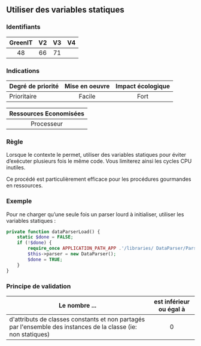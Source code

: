 ## Utiliser des variables statiques

### Identifiants

| GreenIT |  V2  |  V3  |  V4  |
|:-------:|:----:|:----:|:----:|
|   48   | 66  | 71  |      |

### Indications

| Degré de priorité |      Mise en oeuvre       |  Impact écologique    | 
|-------------------|:-------------------------:|:---------------------:|
|  Prioritaire      |  Facile                   |    Fort               | 


|Ressources Economisées                                      |
|:----------------------------------------------------------:|
|  Processeur  |

### Règle

Lorsque le contexte le permet, utiliser des variables statiques pour éviter d’exécuter plusieurs fois le même code. Vous limiterez ainsi les cycles CPU inutiles.

Ce procédé est particulièrement efficace pour les procédures gourmandes en ressources.

### Exemple

Pour ne charger qu’une seule fois un parser lourd à initialiser, utiliser les variables statiques :
```php
private function dataParserLoad() { 
    static $done = FALSE;
    if (!$done) {
        require_once APPLICATION_PATH_APP .'/libraries/ DataParser/Parser.php';
        $this->parser = new DataParser();
        $done = TRUE;
    }
}
```


### Principe de validation

| Le nombre ...     | est inférieur ou égal à   |  
|-------------------|:-------------------------:|
| d'attributs de classes constants et non partagés par l'ensemble des instances de la classe (ie: non statiques)  | 0  |
